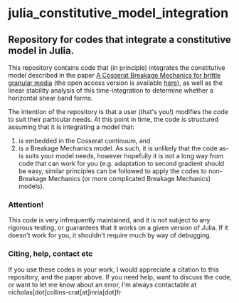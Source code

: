 # julia_constitutive_model_integration
## Repository for codes that integrate a constitutive model in Julia.
This repository contains code that (in principle) integrates the constitutive model described in the paper [A Cosserat Breakage Mechanics for brittle granular media](https://www.sciencedirect.com/science/article/pii/S0022509620302106?via%3Dihub) (the open access version is available [here](https://hal.science/hal-03120686v1)), as well as the linear stability analysis of this time-integration to determine whether a horizontal shear band forms.

The intention of the repository is that a user (that's you!) modifies the code to suit their particular needs. At this point in time, the code is structured assuming that it is integrating a model that:
1. is embedded in the Cosserat continuum, and
2. is a Breakage Mechanics model.
As such, it is unlikely that the code as-is suits your model needs, however hopefully it is not a long way from code that can work for you (e.g. adaptation to second gradient should be easy, similar principles can be followed to apply the codes to non-Breakage Mechanics (or more complicated Breakage Mechanics) models).

### Attention!
This code is very infrequently maintained, and it is not subject to any rigorous testing, or guarantees that it works on a given version of Julia. If it doesn't work for you, it shouldn't require much by way of debugging.

### Citing, help, contact etc
If you use these codes in your work, I would appreciate a citation to this repository, and the paper above. If you need help, want to discuss the code, or want to let me know about an error, I'm always contactable at nicholas[dot]collins-crat[at]inria[dot]fr
